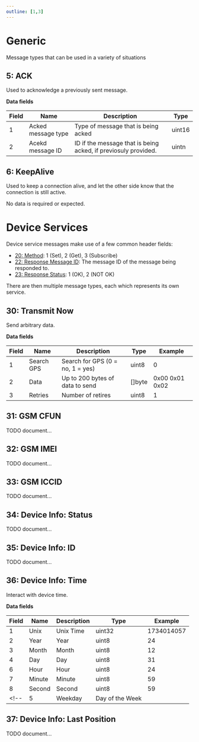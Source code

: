 ```yaml
---
outline: [1,3]
---
```


# Generic

Message types that can be used in a variety of situations

## 5: ACK

Used to acknowledge a previously sent message.

**Data fields**

| Field | Name               | Description                         | Type |
| ----- | ------------------ | ----------------------------------- | ---- |
| 1     | Acked message type | Type of message that is being acked |  uint16    |
| 2     | Acekd message ID                   | ID if the message that is being acked, if previosuly provided. | uintn |

## 6: KeepAlive

Used to keep a connection alive, and let the other side know that the connection is still active.

No data is required or expected.

# Device Services

Device service messages make use of a few common header fields:

- [20: Method](./headers#_20-method): 1 (Set), 2 (Get), 3 (Subscribe)
- [22: Response Message ID](./headers#_22-response-message-id): The message ID of the message being responded to.
- [23: Response Status](./headers#_23-response-status): 1 (OK), 2 (NOT OK)

There are then multiple message types, each which represents its own service.

## 30: Transmit Now

Send arbitrary data.


**Data fields**

| Field | Name       | Description                      | Type   | Example |
| ----- | ---------- | -------------------------------- | ------ | ------- |
| 1     | Search GPS | Search for GPS (0 = no, 1 = yes) | uint8  | 0       |
| 2     | Data       | Up to 200 bytes of data to send  | []byte | 0x00 0x01 0x02 |
| 3    | Retries           | Number of retires                                 | uint8 | 1 |
<!-- Priority -->

## 31: GSM CFUN

TODO document...

## 32: GSM IMEI

TODO document...

## 33: GSM ICCID

TODO document...

## 34: Device Info: Status

TODO document...

## 35: Device Info: ID

TODO document...

## 36: Device Info: Time

Interact with device time.

**Data fields**

| Field | Name     | Description       | Type | Example |
| ----- | -------- | ----------------- | ---- | ---- |
| 1     | Unix     | Unix Time         | uint32 | 1734014057 |
| 2     | Year     | Year              | uint8 | 24 |
| 3     | Month    | Month             | uint8 | 12 |
| 4     | Day     | Day              | uint8 | 31 |
| 6     | Hour     | Hour              | uint8 | 24 |
| 7     | Minute   | Minute            | uint8 | 59 |
| 8     | Second   | Second            | uint8 | 59 |
<!-- | 5     | Weekday  | Day of the Week   | | | -->

<!-- TODO, should year be a full year instead of just 24...?! -->

## 37: Device Info: Last Position

TODO document...
